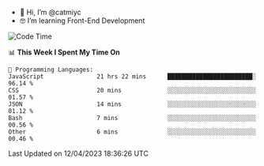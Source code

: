 - 👋 Hi, I’m @catmiyc
- 🤓 I’m learning Front-End Development

<!---
catmiyc/catmiyc is a ✨ special ✨ repository because its `README.md` (this file) appears on your GitHub profile.
You can click the Preview link to take a look at your changes.
--->


<!--START_SECTION:waka-->
![Code Time](http://img.shields.io/badge/Code%20Time-136%20hrs%2036%20mins-blue)

📊 **This Week I Spent My Time On** 

```text
💬 Programming Languages: 
JavaScript               21 hrs 22 mins      ████████████████████████░   96.14 % 
CSS                      20 mins             ░░░░░░░░░░░░░░░░░░░░░░░░░   01.57 % 
JSON                     14 mins             ░░░░░░░░░░░░░░░░░░░░░░░░░   01.12 % 
Bash                     7 mins              ░░░░░░░░░░░░░░░░░░░░░░░░░   00.56 % 
Other                    6 mins              ░░░░░░░░░░░░░░░░░░░░░░░░░   00.46 % 
```


 Last Updated on 12/04/2023 18:36:26 UTC
<!--END_SECTION:waka-->
